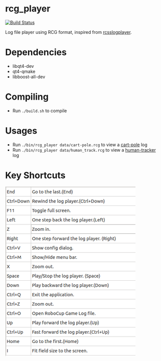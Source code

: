 # rcg\_player

[![Build Status](https://travis-ci.org/aijunbai/rcg_player.svg?branch=master)](https://travis-ci.org/aijunbai/rcg_player)  

Log file player using RCG format, inspired from [rcsslogplayer](http://sourceforge.net/projects/sserver/files/rcsslogplayer/).

# Dependencies
- libqt4-dev 
- qt4-qmake 
- libboost-all-dev

# Compiling
- Run `./build.sh` to compile

# Usages
- Run `./bin/rcg_player data/cart-pole.rcg` to view a [cart-pole](https://github.com/aijunbai/pole) log
- Run `./bin/rcg_player data/human_track.rcg` to view a [human-tracker](https://github.com/aijunbai/pfs) log

# Key Shortcuts
![data/keys.png](data/keys.png "Key Shortcuts")

